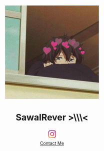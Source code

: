 <p align='center'>
  <img width='300px' src='https://github.com/Rever-Z/Rever-Z/blob/main/img/oreki.jpg?raw=true'>
  <h1 align='center'> SawalRever >\\\< </h1>
<p align='center'>
  <a href='https://www.instagram.com/crypto.rever'><img width='35' src="https://raw.githubusercontent.com/Rever-Z/Rever-Z/main/img/ig.png"></a>
  <br>
  <a href='https://api.whatsapp.com/send?phone=6282160307035'>Contact Me</a>
